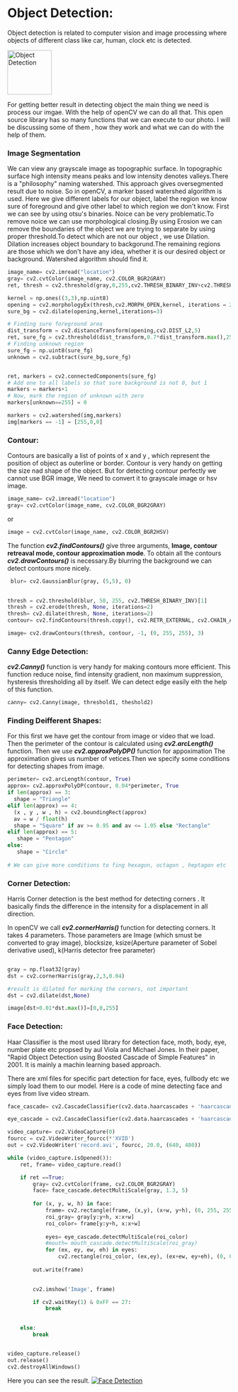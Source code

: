 # Object Detection:
Object detection is related to computer vision and image processing where objects of different class like car, human, clock etc is detected.

<img src="https://github.com/SoyabulIslamLincoln/OpenCV-Module-2/blob/main/Soyabul_islam/real_time_object_detection.jpg" alt="Object Detection" style="height: 100px; width:100px;"/> 




For getting better result in detecting object the main thing we need is process our imgae. With the help of openCV we can do  all that. This open source  library has so many functions that we can execute to our photo. I will be discussing some of them , how they work and what we can do with the help of them.


### Image Segmentation

We can view any grayscale image as topographic surface. In topographic surface high intensity means peaks and low intensity denotes valleys.There is a "philosophy" naming watershed. This approach gives oversegmented result due to noise. So in openCV, a marker based watershed algorithm is used. Here we give different labels for our object, label the region we know sure of foreground and give other label to which region we don't know. First we can see by using otsu's binaries. Noice can be very problematic.To remove noice we can use morphological closing.By using Erosion we can remove the boundaries of the object we are trying to separate by using proper threshold.To detect which are not our object , we use Dilation. Dilation increases object boundary to backgorund.The remaining regions are those which we don't have any idea, whether it is our desired object or background. Watershed algorithm should find it.

```python
image_name= cv2.imread("location")
gray= cv2.cvtColor(image_name, cv2.COLOR_BGR2GRAY)
ret, thresh = cv2.threshold(gray,0,255,cv2.THRESH_BINARY_INV+cv2.THRESH_OTSU)

kernel = np.ones((3,3),np.uint8)
opening = cv2.morphologyEx(thresh,cv2.MORPH_OPEN,kernel, iterations = 2)
sure_bg = cv2.dilate(opening,kernel,iterations=3)

# Finding sure foreground area
dist_transform = cv2.distanceTransform(opening,cv2.DIST_L2,5)
ret, sure_fg = cv2.threshold(dist_transform,0.7*dist_transform.max(),255,0)
# Finding unknown region
sure_fg = np.uint8(sure_fg)
unknown = cv2.subtract(sure_bg,sure_fg)


ret, markers = cv2.connectedComponents(sure_fg)
# Add one to all labels so that sure background is not 0, but 1
markers = markers+1
# Now, mark the region of unknown with zero
markers[unknown==255] = 0

markers = cv2.watershed(img,markers)
img[markers == -1] = [255,0,0]
```



### Contour:
Contours are basically a list of points of x and y , which represent the position of object as outerline or border. Contour is very handy on getting the size nad shape of the object. But for detecting contour perfectly we cannot use BGR image, We need to convert it to grayscale image or hsv image.

```python
image_name= cv2.imread("location")
gray= cv2.cvtColor(image_name, cv2.COLOR_BGR2GRAY)
```


or 
```python
image = cv2.cvtColor(image_name, cv2.COLOR_BGR2HSV)
```

The function <i><b>cv2.findContours()</b></i> give three arguments, <b>Image, contour retreaval mode, contour approximation mode</b>. To obtain all the contours 
<b><i>cv2.drawContours()</i></b> is necessary.By blurring the background we can detect contours more nicely.

```python 
 blur= cv2.GaussianBlur(gray, (5,5), 0)
        

thresh = cv2.threshold(blur, 50, 255, cv2.THRESH_BINARY_INV)[1]
thresh = cv2.erode(thresh, None, iterations=2)
thresh= cv2.dilate(thresh, None, iterations=2)
contour= cv2.findContours(thresh.copy(), cv2.RETR_EXTERNAL, cv2.CHAIN_APPROX_SIMPLE)

image= cv2.drawContours(thresh, contour, -1, (0, 255, 255), 3)
```


### Canny Edge Detection:

<i><b>cv2.Canny()</b></i> function is very handy for making contours more efficient. This function reduce noise, find intensity gradient, non maximum suppression, hysteresis thresholding all by itself.
We can detect edge easily eith the help of this function.

```python
canny= cv2.Canny(image, threshold1, theshold2)
```


### Finding Deifferent Shapes:

For this first we have get the contour from image or video that we load. Then the perimeter of the contour is calculated using <b><i>cv2.arcLength()</i></b> function. Then we use <b><i>cv2.approxPolyDP()</i></b> function for appoximation
 The approximation gives us number of vetices.Then we specify some conditions for detecting shapes from image.
 
 ```python
 perimeter= cv2.arcLength(contour, True)
approx= cv2.approxPolyDP(contour, 0.04*perimeter, True
if len(approx) == 3:
   shape = "Triangle"
elif len(approx) == 4:
   (x , y , w , h) = cv2.boundingRect(approx)
   av = w / float(h)
   shape = "Square" if av >= 0.95 and av <= 1.05 else "Rectangle"
elif len(approx) == 5:
    shape = "Pentagon"
else:
    shape = "Circle"
    
# We can give more conditions to fing hexagon, octagon , heptagon etc
```


### Corner Detection:

Harris Corner detection is the best method for detecting corners . It basically finds the difference in the intensity for a displacement in all direction.

In openCV we call <i><b>cv2.cornerHarris()</b></i> function for detecting corners. It takes 4 parameters. Those parameters are Image (which smust be converted to gray image), blocksize, ksize(Aperture parameter of Sobel derivative used), k(Harris detector free parameter)

```python

gray = np.float32(gray)
dst = cv2.cornerHarris(gray,2,3,0.04)

#result is dilated for marking the corners, not important
dst = cv2.dilate(dst,None)

image[dst>0.01*dst.max()]=[0,0,255]
```


### Face Detection:

Haar Classifier is the most used library for detection face, moth, body, eye, number plate etc propsed by aul Viola and Michael Jones. In their paper, "Rapid Object Detection using Boosted Cascade of Simple Features" in 2001. It is mainly a machin learning based approach.

There are xml files for specific part detection for face, eyes, fullbody etc we simply load them to our model. Here is a code of mine detecting face and eyes from live video stream.

```python
face_cascade= cv2.CascadeClassifier(cv2.data.haarcascades + 'haarcascade_frontalface_default.xml')

eye_cascade = cv2.CascadeClassifier(cv2.data.haarcascades + 'haarcascade_eye_tree_eyeglasses.xml')

video_capture= cv2.VideoCapture(0)
fourcc = cv2.VideoWriter_fourcc(*'XVID') 
out = cv2.VideoWriter('record.avi', fourcc, 20.0, (640, 480)) 

while (video_capture.isOpened()):
    ret, frame= video_capture.read()

    if ret ==True:
        gray= cv2.cvtColor(frame, cv2.COLOR_BGR2GRAY)
        face= face_cascade.detectMultiScale(gray, 1.3, 5)
        
        for (x, y, w, h) in face:
            frame= cv2.rectangle(frame, (x,y), (x+w, y+h), (0, 255, 255), 3)
            roi_gray= gray[y:y+h, x:x+w]
            roi_color= frame[y:y+h, x:x+w]
            
            eyes= eye_cascade.detectMultiScale(roi_color)
            #mouth= mouth_cascade.detectMultiScale(roi_gray)
            for (ex, ey, ew, eh) in eyes:
                cv2.rectangle(roi_color, (ex,ey), (ex+ew, ey+eh), (0, 0, 255), 2)
        
        out.write(frame)

     
        cv2.imshow('Image', frame)

        if cv2.waitKey(1) & 0xFF == 27:
            break

    
    else:
        break


video_capture.release()
out.release()
cv2.destroyAllWindows()
```

Here you can see the result.
[![Face Detection](https://share.gifyoutube.com/SnBnwKXd5Rg.gif)](https://youtu.be/SnBnwKXd5Rg)
